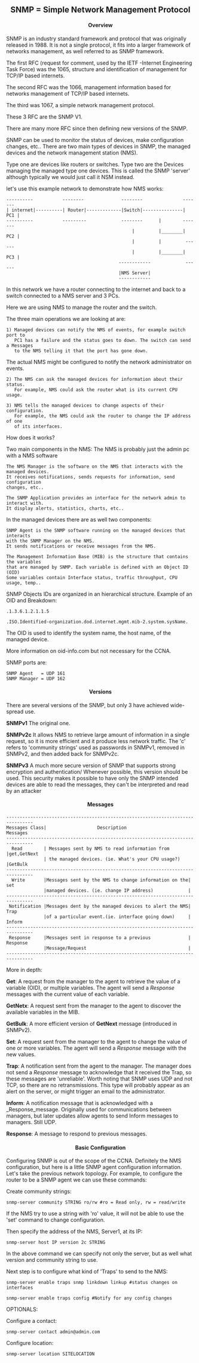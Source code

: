 <h2 align="center">SNMP = Simple Network Management Protocol</h2>

<h4 align="center">Overview</h4>

SNMP is an industry standard framework and protocol that was originally released
in 1988. It is not a single protocol, it fits into a larger framework of networks
management, as well referred to as SNMP framework.

The first RFC (request for comment, used by the IETF -Internet Engineering Task Force)
was the 1065, structure and identification of management for TCP/IP based internets.

The second RFC was the 1066, management information based for networks management
of TCP/IP based internets.

The third was 1067, a simple network management protocol.

These 3 RFC are the SNMP V1.

There are many more RFC since then defining new versions of the SNMP.

SNMP can be used to monitor the status of devices, make configuration changes, etc..
There are two main types of devices in SNMP, the managed devices and the network
management station (NMS).

Type one are devices like routers or switches.
Type two are the Devices managing the managed type one devices. This is called
the SNMP 'server' although typically we would just call it NSM instead.

let's use this example network to demonstrate how NMS works:

    ----------           --------              --------               -------
    | internet|----------| Router|-------------|Switch|---------------| PC1 |
    ----------           ---------             --------      |        -------
                                                   |         |________| PC2 |
                                                   |         |         ------
                                                   |         |________| PC3 |
                                              ------------             ------
                                              |NMS Server|
                                              ------------
In this network we have a router connecting to the internet and back to a switch
connected to a NMS server and 3 PCs.

Here we are using NMS to manage the router and the switch.

The three main operations we are looking at are:

    1) Managed devices can notify the NMS of events, for example switch port to
       PC1 has a failure and the status goes to down. The switch can send a Messages
       to the NMS telling it that the port has gone down.

The actual NMS might be configured to notify the network administrator on events.

    2) The NMS can ask the managed devices for information about their status.
       For example, NMS could ask the router what is its current CPU usage.   

    3) NMS tells the managed devices to change aspects of their configuration.
       For example, the NMS could ask the router to change the IP address of one
       of its interfaces.

How does it works?

Two main components in the NMS:
The NMS is probably just the admin pc with a NMS software

    The NMS Manager is the software on the NMS that interacts with the managed devices.
    It receives notifications, sends requests for information, send configuration
    changes, etc..

    The SNMP Application provides an interface for the network admin to interact with.
    It display alerts, statistics, charts, etc..

In the managed devices there are as well two components:

    SNMP Agent is the SNMP software running on the managed devices that interacts
    with the SNMP Manager on the NMS.
    It sends notifications or receive messages from the NMS.

    The Management Information Base (MIB) is the structure that contains the variables
    that are managed by SNMP. Each variable is defined with an Object ID (OID)
    Some variables contain Interface status, traffic throughput, CPU usage, temp..

SNMP Objects IDs are organized in an hierarchical structure.
Example of an OID and Breakdown:

    .1.3.6.1.2.1.1.5

    .ISO.Identified-organization.dod.internet.mgmt.mib-2.system.sysName.

The OID is used to identify the system name, the host name, of the managed device.

More information on oid-info.com but not necessary for the CCNA.

SNMP ports are:

    SNMP Agent   = UDP 161
    SNMP Manager = UDP 162


<h4 align="center">Versions</h4>

There are several versions of the SNMP, but only 3 have achieved wide-spread use.

<strong>SNMPv1</strong> The original one.

<strong>SNMPv2c</strong> It allows NMS to retrieve large amount of information in a single
request, so it is more efficient and it produce less network traffic.
The 'c' refers to 'community strings' used as passwords in SNMPv1, removed
in SNMPv2, and then added back for SNMPv2c.

<strong>SNMPv3</strong> A much more secure version of SNMP that supports strong encryption
and authentication/ Whenever possible, this version should be used.
This security makes it possible to have only the SNMP intended devices are able
to read the messages, they can't be interpreted and read by an attacker

<h4 align="center">Messages</h4>

    --------------------------------------------------------------------------------
    Messages Class|                   Description                         Messages
    --------------------------------------------------------------------------------
      Read        | Messages sent by NMS to read information from       |get,GetNext
                  | the managed devices. (ie. What's your CPU usage?)   |GetBulk
    --------------------------------------------------------------------------------
      Write       |Messages sent by the NMS to change information on the|  set
                  |managed devices. (ie. change IP address)             |
    --------------------------------------------------------------------------------
     Notification |Messages dent by the managed devices to alert the NMS|   Trap
                  |of a particular event.(ie. interface going down)     |  Inform
    --------------------------------------------------------------------------------
     Response     |Messages sent in response to a previous              | Response
                  |Message/Request                                      |
    --------------------------------------------------------------------------------

More in depth:

<strong>Get</strong>: A request from the manager to the agent to retrieve the value
of a variable (OID), or multiple variables. The agent will send a _Response_ messages
with the current value of each variable.

<strong>GetNetx</strong>: A request sent from the manager to the agent to discover
the available variables in the MIB.

<strong>GetBulk</strong>: A more efficient version of <strong>GetNext</strong>
message (introduced in SNMPv2).

<strong>Set</strong>: A request sent from the manager to the agent to change the
value of one or more variables. The agent will send a _Response_ message with
the new values.

<strong>Trap</strong>: A notification sent from the agent to the manager. The
manager does not send a _Response_ message to acknowledge that it received the
Trap, so these messages are 'unreliable'. Worth noting that SNMP uses UDP and
not TCP, so there are no retransmissions. This type will probably appear as an
alert on the server, or might trigger an email to the administrator.

<strong>Inform</strong>: A notification message that is acknowledged with a
_Response_message. Originally used for communications between managers, but later
updates allow agents to send Inform messages to managers. Still UDP.

<strong>Response</strong>: A message to respond to previous messages.



<h4 align="center">Basic Configuration</h4>

Configuring SNMP is out of the scope of the CCNA. Definitely the NMS configuration,
but here is a little SNMP agent configuration information. Let's take the previous
network topology.
For example, to  configure the router to be a SNMP agent we can use these commands:

Create community strings:

    snmp-server community STRING ro/rw #ro = Read only, rw = read/write

If the NMS try to use a string with 'ro' value, it will not be able to use the
'set' command to change configuration.

Then specify the address of the NMS, Server1, at its IP:

    snmp-server host IP version 2c STRING

In the above command we can specify not only the server, but as well what version
and community string to use.

Next step is to configure what kind of 'Traps' to send to the NMS:

    snmp-server enable traps snmp linkdown linkup #status changes on interfaces

    snmp-server enable traps config #Notify for any config changes

OPTIONALS:

Configure a contact:

    snmp-server contact admin@admin.com

Configure location:

    snmp-server location SITELOCATION

